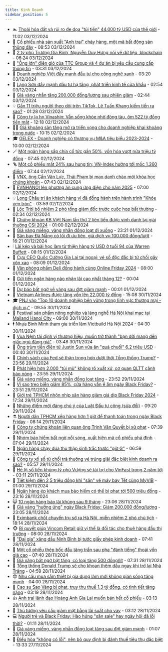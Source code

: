 ```yaml
---
title: Kinh Doanh
sidebar_position: 5
---
```


<!-- dantri-kinh-doanh:START -->
- 🏊 [Thoái hóa đất và rủi ro đe dọa &quot;túi tiền&quot; 44.000 tỷ USD của thế giới](https://dantri.com.vn/kinh-doanh/thoai-hoa-dat-va-rui-ro-de-doa-tui-tien-44000-ty-usd-cua-the-gioi-20241203170056604.htm) - 11:02 03/12/2024
- 🦆 [Cổ phiếu nhà sản xuất &quot;Anh trai&quot; cháy hàng,  một mã bất động sản thủng đáy](https://dantri.com.vn/kinh-doanh/co-phieu-nha-san-xuat-anh-trai-chay-hang-mot-ma-bat-dong-san-thung-day-20241203132618317.htm) - 08:53 03/12/2024
- 🦄 [2 tỷ phú Trương Gia Bình, Nguyễn Duy Hưng nói về dữ liệu, blockchain](https://dantri.com.vn/kinh-doanh/2-ty-phu-truong-gia-binh-nguyen-duy-hung-noi-ve-du-lieu-blockchain-20241203130120288.htm) - 06:24 03/12/2024
- 🌝 [&quot;Ông lớn&quot; điện gió của TTC Group và 4 dự án bị yêu cầu cung cấp thông tin](https://dantri.com.vn/kinh-doanh/ong-lon-dien-gio-cua-ttc-group-va-4-du-an-bi-yeu-cau-cung-cap-thong-tin-20241125161327847.htm) - 03:31 03/12/2024
- 💃 [Doanh nghiệp Việt đẩy mạnh đầu tư cho công nghệ xanh](https://dantri.com.vn/kinh-doanh/doanh-nghiep-viet-day-manh-dau-tu-cho-cong-nghe-xanh-20241203100526659.htm) - 03:20 03/12/2024
- 🦏 [Lạng Sơn đẩy mạnh đầu tư hạ tầng, phát triển kinh tế cửa khẩu](https://dantri.com.vn/kinh-doanh/lang-son-day-manh-dau-tu-ha-tang-phat-trien-kinh-te-cua-khau-20241127185135334.htm) - 02:54 03/12/2024
- 🦩 [Giá vàng nhẫn tăng 200.000 đồng/lượng sau phiên giảm](https://dantri.com.vn/kinh-doanh/gia-vang-nhan-tang-200000-dongluong-sau-phien-giam-20241202232513154.htm) - 02:44 03/12/2024
- 💡 [Gần 11 triệu người theo dõi trên TikTok, Lê Tuấn Khang kiếm tiền ra sao?](https://dantri.com.vn/kinh-doanh/gan-11-trieu-nguoi-theo-doi-tren-tiktok-le-tuan-khang-kiem-tien-ra-sao-20241202235959057.htm) - 01:28 03/12/2024
- 🌊 [Công ty lạ họ Vinashin: Vẫn sống khỏe nhờ đóng tàu, ôm 522 tỷ đồng tiền mặt](https://dantri.com.vn/kinh-doanh/cong-ty-la-ho-vinashin-van-song-khoe-nho-dong-tau-om-522-ty-dong-tien-mat-20241202170952831.htm) - 12:18 02/12/2024
- 🧑‍💻 [Giá khoáng sản tăng mở ra triển vọng cho doanh nghiệp khai khoáng trong nước](https://dantri.com.vn/kinh-doanh/gia-khoang-san-tang-mo-ra-trien-vong-cho-doanh-nghiep-khai-khoang-trong-nuoc-20241202165132032.htm) - 10:15 02/12/2024
- 🎓 [GELEX - Doanh nghiệp có thương vụ M&amp;A tiêu biểu 2023-2024](https://dantri.com.vn/kinh-doanh/gelex-doanh-nghiep-co-thuong-vu-ma-tieu-bieu-2023-2024-20241202162954418.htm) - 10:00 02/12/2024
- 🪄 [Một ngân hàng sắp chia cổ tức gần 50%, vốn hóa vượt nửa triệu tỷ đồng](https://dantri.com.vn/kinh-doanh/mot-ngan-hang-sap-chia-co-tuc-gan-50-von-hoa-vuot-nua-trieu-ty-dong-20241202132554736.htm) - 07:45 02/12/2024
- 🪜 [Một cổ phiếu mất 24% sau hung tin; VN-Index hướng tới mốc 1.260 điểm](https://dantri.com.vn/kinh-doanh/mot-co-phieu-mat-24-sau-hung-tin-vn-index-huong-toi-moc-1260-diem-20241202100940876.htm) - 07:44 02/12/2024
- 🦄 [VNX, ông Cấn Văn Lực, Thái Phạm bị mạo danh chào mời khóa học chứng khoán](https://dantri.com.vn/kinh-doanh/vnx-ong-can-van-luc-thai-pham-bi-mao-danh-chao-moi-khoa-hoc-chung-khoan-20241202143416257.htm) - 07:43 02/12/2024
- 💯 [EVNHANOI lên phương án cung ứng điện cho năm 2025](https://dantri.com.vn/kinh-doanh/evnhanoi-len-phuong-an-cung-ung-dien-cho-nam-2025-20241202120800913.htm) - 07:00 02/12/2024
- 💡 [Long Châu tri ân khách hàng vì đã đồng hành trên hành trình &quot;Khỏe vẹn tròn&quot;](https://dantri.com.vn/kinh-doanh/long-chau-tri-an-khach-hang-vi-da-dong-hanh-tren-hanh-trinh-khoe-ven-tron-20241202105251573.htm) - 03:59 02/12/2024
- 🧰 [Lộc Trời bổ nhiệm 2 phó tổng giám đốc trước cuộc họp bất thường](https://dantri.com.vn/kinh-doanh/loc-troi-bo-nhiem-2-pho-tong-giam-doc-truoc-cuoc-hop-bat-thuong-20241202074750457.htm) - 02:34 02/12/2024
- 🎊 [Chứng khoán KB Việt Nam lần thứ 2 liên tiếp được vinh danh tại giải thưởng CSI 2024](https://dantri.com.vn/kinh-doanh/chung-khoan-kb-viet-nam-lan-thu-2-lien-tiep-duoc-vinh-danh-tai-giai-thuong-csi-2024-20241130144909254.htm) - 01:00 02/12/2024
- 🔭 [Giá vàng miếng, vàng nhẫn đồng loạt đi xuống](https://dantri.com.vn/kinh-doanh/gia-vang-mieng-vang-nhan-dong-loat-di-xuong-20241202030703341.htm) - 23:21 01/12/2024
- 💼 [Sân bay Đà Nẵng có lối đi ưu tiên, giá dịch vụ 100.000 đồng/lượt](https://dantri.com.vn/kinh-doanh/san-bay-da-nang-co-loi-di-uu-tien-gia-dich-vu-100000-dongluot-20241201224520355.htm) - 16:21 01/12/2024
- 🕯 [Lãi kép và bài học làm từ thiện hàng tỷ USD ở tuổi 94 của Warren Buffett](https://dantri.com.vn/kinh-doanh/lai-kep-va-bai-hoc-lam-tu-thien-hang-ty-usd-o-tuoi-94-cua-warren-buffett-20241128215422701.htm) - 08:15 01/12/2024
- 🫣 [Cựu CEO Quốc Cường Gia Lai tại ngoại; vé số độc đắc bị từ chối gây xôn xao](https://dantri.com.vn/kinh-doanh/cuu-ceo-quoc-cuong-gia-lai-tai-ngoai-ve-so-doc-dac-bi-tu-choi-gay-xon-xao-20241201072000634.htm) - 08:09 01/12/2024
- 🤠 [Văn phòng phẩm Deli đồng hành cùng Online Friday 2024](https://dantri.com.vn/kinh-doanh/van-phong-pham-deli-dong-hanh-cung-online-friday-2024-20241201143748578.htm) - 08:00 01/12/2024
- 🌈 [Gửi tiền ngân hàng nào nhận lãi cao nhất tháng 12?](https://dantri.com.vn/kinh-doanh/gui-tien-ngan-hang-nao-nhan-lai-cao-nhat-thang-12-20241201011307224.htm) - 00:04 01/12/2024
- 🦅 [Dự báo bất ngờ về vàng sau đợt giảm mạnh](https://dantri.com.vn/kinh-doanh/du-bao-bat-ngo-ve-vang-sau-dot-giam-manh-20241201005823193.htm) - 00:01 01/12/2024
- 🌁 [Vietnam Airlines được tăng vốn lên 22.000 tỷ đồng](https://dantri.com.vn/kinh-doanh/vietnam-airlines-duoc-tang-von-len-22000-ty-dong-20241130220433826.htm) - 15:08 30/11/2024
- 🎓 [PNJ vào &quot;Top 10 doanh nghiệp bền vững trong lĩnh vực thương mại - dịch vụ&quot;](https://dantri.com.vn/kinh-doanh/pnj-vao-top-10-doanh-nghiep-ben-vung-trong-linh-vuc-thuong-mai-dich-vu-20241130165355611.htm) - 09:55 30/11/2024
- 📝 [Festival sản phẩm nông nghiệp và làng nghề Hà Nội khai mạc tại Mailand Hanoi City](https://dantri.com.vn/kinh-doanh/festival-san-pham-nong-nghiep-va-lang-nghe-ha-noi-khai-mac-tai-mailand-hanoi-city-20241130160010998.htm) - 09:00 30/11/2024
- 🕴 [Nhựa Bình Minh tham gia triển lãm Vietbuild Hà Nội 2024](https://dantri.com.vn/kinh-doanh/nhua-binh-minh-tham-gia-trien-lam-vietbuild-ha-noi-2024-20241130110706049.htm) - 04:30 30/11/2024
- 🧰 [Vua Nệm tái định vị thương hiệu, muốn trở thành &quot;bạn đời mang đến giấc ngủ đáng giá&quot;](https://dantri.com.vn/kinh-doanh/vua-nem-tai-dinh-vi-thuong-hieu-muon-tro-thanh-ban-doi-mang-den-giac-ngu-dang-gia-20241130103727522.htm) - 03:48 30/11/2024
- 🤖 [Ông trùm tiền điện tử Justin Sun vừa ăn &quot;quả chuối&quot; 6,2 triệu USD](https://dantri.com.vn/kinh-doanh/ong-trum-tien-dien-tu-justin-sun-vua-an-qua-chuoi-62-trieu-usd-20241129232207371.htm) - 00:40 30/11/2024
- 🤠 [Chính sách của Fed sẽ thận trọng hơn dưới thời Tổng thống Trump?](https://dantri.com.vn/kinh-doanh/chinh-sach-cua-fed-se-than-trong-hon-duoi-thoi-tong-thong-trump-20241127210131739.htm) - 23:56 29/11/2024
- 🌮 [Phát hiện hơn 2.000 &quot;túi mù&quot; không rõ xuất xứ, cơ quan QLTT cảnh báo nóng](https://dantri.com.vn/kinh-doanh/phat-hien-hon-2000-tui-mu-khong-ro-xuat-xu-co-quan-qltt-canh-bao-nong-20241129225533902.htm) - 23:55 29/11/2024
- 🦄 [Giá vàng miếng, vàng nhẫn đồng loạt tăng](https://dantri.com.vn/kinh-doanh/gia-vang-mieng-vang-nhan-dong-loat-tang-20241130001858744.htm) - 23:52 29/11/2024
- 👺 [Vì sao treo biển giảm 85%, cửa hàng vẫn ế ẩm ngày Black Friday?](https://dantri.com.vn/kinh-doanh/vi-sao-treo-bien-giam-85-cua-hang-van-e-am-ngay-black-friday-20241130054607065.htm) - 23:51 29/11/2024
- 🤗 [Giới trẻ TPHCM nhộn nhịp săn hàng giảm giá dịp Black Friday 2024](https://dantri.com.vn/kinh-doanh/gioi-tre-tphcm-nhon-nhip-san-hang-giam-gia-dip-black-friday-2024-20241130003425915.htm) - 17:34 29/11/2024
- 💪 [Những điểm mới đáng chú ý của Luật Đầu tư công &lpar;sửa đổi&rpar;](https://dantri.com.vn/kinh-doanh/nhung-diem-moi-dang-chu-y-cua-luat-dau-tu-cong-sua-doi-20241129161153057.htm) - 09:20 29/11/2024
- ⚗️ [Người dân TPHCM xếp hàng hơn 1 giờ để thanh toán trong ngày Black Friday](https://dantri.com.vn/kinh-doanh/nguoi-dan-tphcm-xep-hang-hon-1-gio-de-thanh-toan-trong-ngay-black-friday-20241129150737822.htm) - 08:14 29/11/2024
- 🧠 [Công ty chứng khoán liên quan ông Trịnh Văn Quyết bị xử phạt](https://dantri.com.vn/kinh-doanh/cong-ty-chung-khoan-lien-quan-ong-trinh-van-quyet-bi-xu-phat-20241129135840203.htm) - 07:39 29/11/2024
- 🗽 [Nhóm bảo hiểm bất ngờ nổi sóng, xuất hiện mã cổ phiếu phá đỉnh](https://dantri.com.vn/kinh-doanh/nhom-bao-hiem-bat-ngo-noi-song-xuat-hien-ma-co-phieu-pha-dinh-20241129131609017.htm) - 07:04 29/11/2024
- 🫣 [Ngân hàng chạy đua thu thập sinh trắc trước &quot;giờ G&quot;](https://dantri.com.vn/kinh-doanh/ngan-hang-chay-dua-thu-thap-sinh-trac-truoc-gio-g-20241126143501664.htm) - 06:59 29/11/2024
- 🫣 [Công ty xổ số từ chối trả thưởng vé trúng giải đặc biệt kinh doanh ra sao?](https://dantri.com.vn/kinh-doanh/cong-ty-xo-so-tu-choi-tra-thuong-ve-trung-giai-dac-biet-kinh-doanh-ra-sao-20241129111538670.htm) - 05:57 29/11/2024
- 🫣 [Hé lộ số tiền khủng tỷ phú Vượng sẽ tài trợ cho VinFast trong 2 năm tới](https://dantri.com.vn/kinh-doanh/he-lo-so-tien-khung-ty-phu-vuong-se-tai-tro-cho-vinfast-trong-2-nam-toi-20241129095631304.htm) - 03:11 29/11/2024
- 💂 [Tiết kiệm đến 2,5 triệu đồng khi &quot;săn&quot; vé máy bay Tết cùng MyVIB](https://dantri.com.vn/kinh-doanh/tiet-kiem-den-25-trieu-dong-khi-san-ve-may-bay-tet-cung-myvib-20241128174014214.htm) - 01:00 29/11/2024
- 💫 [Ngân hàng ép khách mua bảo hiểm có thể bị phạt tới 500 triệu đồng](https://dantri.com.vn/kinh-doanh/ngan-hang-ep-khach-mua-bao-hiem-co-the-bi-phat-toi-500-trieu-dong-20241128173809125.htm) - 23:16 28/11/2024
- 😺 [10 ngân hàng báo lãi khủng sau 9 tháng](https://dantri.com.vn/kinh-doanh/10-ngan-hang-bao-lai-khung-sau-9-thang-20241128164705854.htm) - 23:06 28/11/2024
- 🦆 [Giá vàng &quot;hưởng ứng&quot; ngày Black Friday: Giảm 200.000 đồng/lượng](https://dantri.com.vn/kinh-doanh/gia-vang-huong-ung-ngay-black-friday-giam-200000-dongluong-20241129021437355.htm) - 23:05 28/11/2024
- 👀 [Eximbank chốt chuyển trụ sở ra Hà Nội, miễn nhiệm 2 phó chủ tịch](https://dantri.com.vn/kinh-doanh/eximbank-chot-chuyen-tru-so-ra-ha-noi-mien-nhiem-2-pho-chu-tich-20241128171705474.htm) - 18:14 28/11/2024
- 🐵 [Bí quyết giúp Vincom Retail giữ vị thế là đối tác cho thuê hàng đầu thị trường](https://dantri.com.vn/kinh-doanh/bi-quyet-giup-vincom-retail-giu-vi-the-la-doi-tac-cho-thue-hang-dau-thi-truong-20241128145718083.htm) - 08:00 28/11/2024
- 🤖 [&quot;Đại gia&quot; xăng dầu Ninh Bình bị tước giấy phép kinh doanh](https://dantri.com.vn/kinh-doanh/dai-gia-xang-dau-ninh-binh-bi-tuoc-giay-phep-kinh-doanh-20241128133432327.htm) - 07:41 28/11/2024
- 💂 [Một cổ phiếu thép bốc đầu tăng trần sau pha &quot;đánh tiếng&quot; thoái vốn giá cao](https://dantri.com.vn/kinh-doanh/mot-co-phieu-thep-boc-dau-tang-tran-sau-pha-danh-tieng-thoai-von-gia-cao-20241128134931415.htm) - 07:40 28/11/2024
- 🦆 [Giá xăng bất ngờ bật tăng, có loại tăng 500 đồng/lít](https://dantri.com.vn/kinh-doanh/gia-xang-bat-ngo-bat-tang-co-loai-tang-500-donglit-20241128142840632.htm) - 07:31 28/11/2024
- 🦅 [Tổng thống Donald Trump sẽ cho khoan thêm dầu ngay khi trở lại Nhà Trắng](https://dantri.com.vn/kinh-doanh/tong-thong-donald-trump-se-cho-khoan-them-dau-ngay-khi-tro-lai-nha-trang-20241126205104037.htm) - 04:59 28/11/2024
- 😎 [Nhu cầu mua sắm thiết bị gia dụng làm mới không gian sống tăng mạnh](https://dantri.com.vn/kinh-doanh/nhu-cau-mua-sam-thiet-bi-gia-dung-lam-moi-khong-gian-song-tang-manh-20241128102134640.htm) - 04:00 28/11/2024
- 🐎 [Cao su Sao Vàng bị phạt, truy thu thuế 1,3 tỷ đồng, có tình tiết tăng nặng](https://dantri.com.vn/kinh-doanh/cao-su-sao-vang-bi-phat-truy-thu-thue-13-ty-dong-co-tinh-tiet-tang-nang-20241128095903607.htm) - 03:19 28/11/2024
- 👍 [Anh trai lãnh đạo Hoàng Anh Gia Lai muốn bán hết cổ phiếu](https://dantri.com.vn/kinh-doanh/anh-trai-lanh-dao-hoang-anh-gia-lai-muon-ban-het-co-phieu-20241128090529470.htm) - 03:13 28/11/2024
- 🦒 [Thủ tướng yêu cầu giảm mặt bằng lãi suất cho vay](https://dantri.com.vn/kinh-doanh/thu-tuong-yeu-cau-giam-mat-bang-lai-suat-cho-vay-20241128091507167.htm) - 03:12 28/11/2024
- 💻 [Người trẻ và Black Friday: Hào hứng &quot;săn sale&quot; hay ngày hội đã lỗi thời?](https://dantri.com.vn/kinh-doanh/nguoi-tre-va-black-friday-hao-hung-san-sale-hay-ngay-hoi-da-loi-thoi-20241127221851500.htm) - 01:11 28/11/2024
- 👺 [Giá vàng miếng, vàng nhẫn đồng loạt tăng sau đợt giảm mạnh](https://dantri.com.vn/kinh-doanh/gia-vang-mieng-vang-nhan-dong-loat-tang-sau-dot-giam-manh-20241127210807103.htm) - 01:07 28/11/2024
- 🧐 [Điều hòa &quot;không có lỗi&quot;, nên bỏ quy định bị đánh thuế tiêu thụ đặc biệt](https://dantri.com.vn/kinh-doanh/dieu-hoa-khong-co-loi-nen-bo-quy-dinh-bi-danh-thue-tieu-thu-dac-biet-20241127155445372.htm) - 13:33 27/11/2024<!-- dantri-kinh-doanh:END -->
